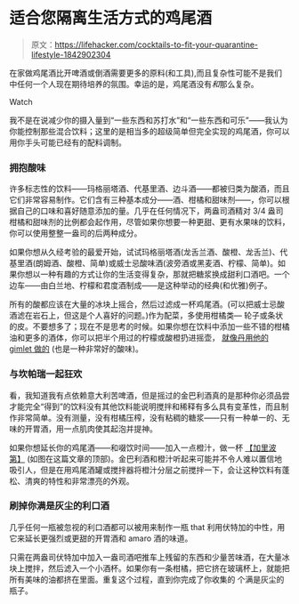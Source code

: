 # 适合您隔离生活方式的鸡尾酒

> 原文：<https://lifehacker.com/cocktails-to-fit-your-quarantine-lifestyle-1842902304>

在家做鸡尾酒比开啤酒或倒酒需要更多的原料(和工具),而且复杂性可能不是我们中任何一个人现在期待培养的氛围。幸运的是，鸡尾酒没有*和*那么复杂。

Watch

我不是在说减少你的摄入量到“一些东西和苏打水”和“一些东西和可乐”——我认为你能控制那些混合饮料；这里的是相当多的超级简单但完全实现的鸡尾酒，你可以用你手头可能已经有的配料调制。

### 拥抱酸味

许多标志性的饮料——玛格丽塔酒、代基里酒、边斗酒——都被归类为酸酒，而且它们非常容易制作。它们含有三种基本成分——酒、柑橘和甜味剂——，你可以根据自己的口味和喜好随意添加的量。几乎在任何情况下，两盎司酒精对 3/4 盎司柑橘和甜味剂的比例都会起作用，尽管如果你想要一种更甜、更有水果味的饮料，你可以使用整整一盎司的后两种成分。

如果你想从久经考验的最爱开始，试试玛格丽塔酒(龙舌兰酒、酸橙、龙舌兰)、代基里酒(朗姆酒、酸橙、简单)或威士忌酸味酒(波旁酒或黑麦酒、柠檬、简单)。如果你想以一种有趣的方式让你的生活变得复杂，那就把糖浆换成甜利口酒吧。一个边车——由白兰地、柠檬和君度酒制成——是这种举动的经典(和优雅)例子。

所有的酸都应该在大量的冰块上摇合，然后过滤成一杯鸡尾酒。(可以把威士忌酸酒滤在岩石上，但这是个人喜好的问题。)作为配菜，多使用柑橘类— 轮子或条状的皮。不要想多了；现在不是思考的时候。如果你想在饮料中添加一些不错的柑橘油和更多的酒体，你可以把半个用过的柠檬或酸橙扔进摇壶， [就像丹用他的 gimlet 做的](https://lifehacker.com/make-a-gimlet-before-its-too-late-1842144872) (也是一种非常好的酸味)。

### 与坎帕瑞一起狂欢

看，我知道我有点依赖意大利苦啤酒，但是摇过的金巴利酒真的是那种你必须品尝才能完全“得到”的饮料没有其他饮料能说明搅拌和稀释有多么具有变革性，而且制作非常简单。没有测量，没有柑橘压榨，没有粘稠的糖浆——只有一种单一的、无味的开胃酒，用一点肌肉使其起泡并提神。

如果你想延长你的鸡尾酒——和啜饮时间——加入一点橙汁，做一杯 [【加里波第】](https://skillet.lifehacker.com/the-garibaldi-is-the-perfect-winter-brunch-cocktail-1841067728) (如图在这篇文章的顶部)。金巴利酒和橙汁听起来可能并不令人难以置信地吸引人，但是在用鸡尾酒罐或搅拌器将橙汁分层之前搅拌一下，会让这种饮料有蓬松、清爽的特性和非常漂亮的外观。

### 刷掉你满是灰尘的利口酒

几乎任何一瓶被忽视的利口酒都可以被用来制作一瓶 that 利用伏特加的中性，用它来延长更强烈或更甜的开胃酒和 amaro 酒的味道。

只需在两盎司伏特加中加入一盎司酒吧推车上残留的东西和少量苦味酒，在大量冰块上搅拌，然后滤入一个小酒杯。如果你有一条柑橘，把它挤在玻璃杯上，就能把所有美味的油都挤在里面。重复这个过程，直到你完成了你收集的 个满是灰尘的瓶子。